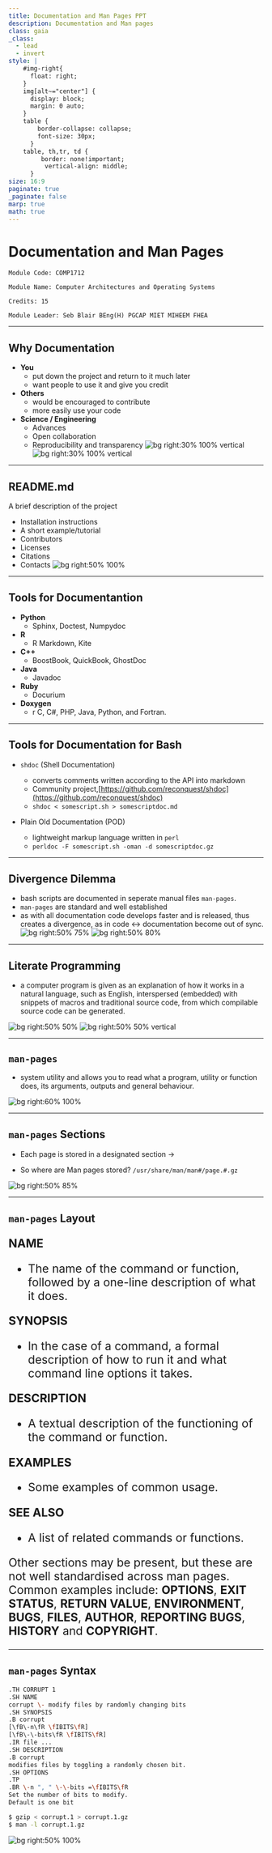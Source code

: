 ```yaml
---
title: Documentation and Man Pages PPT
description: Documentation and Man pages
class: gaia
_class:
  - lead
  - invert
style: |
    #img-right{
      float: right;
    }
    img[alt~="center"] {
      display: block;
      margin: 0 auto;
    }
    table {
        border-collapse: collapse;
        font-size: 30px;
      }
    table, th,tr, td {
         border: none!important; 
          vertical-align: middle;
      }
size: 16:9
paginate: true
_paginate: false
marp: true
math: true
---
```


# Documentation and Man Pages

    Module Code: COMP1712

    Module Name: Computer Architectures and Operating Systems

    Credits: 15

    Module Leader: Seb Blair BEng(H) PGCAP MIET MIHEEM FHEA

---

## Why Documentation

- **You**
  - put down the project and return to it much later
  - want people to use it and give you credit
- **Others**
  - would be encouraged to contribute
  - more easily use your code
- **Science / Engineering**
  - Advances
  - Open collaboration
  - Reproducibility and transparency
![bg right:30% 100% vertical](../../figures/codefacebook.png)
![bg right:30% 100% vertical](../../figures/codefacebook2.png)

---

## README.md

A brief description of the project
- Installation instructions
- A short example/tutorial
- Contributors
- Licenses
- Citations 
- Contacts
![bg right:50% 100%](../../figures/Readme.png)

---

## Tools for Documentantion
- **Python**
  - Sphinx, Doctest, Numpydoc
- **R**
  - R Markdown, Kite
- **C++**
  - BoostBook, QuickBook, GhostDoc
- **Java**
  - Javadoc
- **Ruby**
  - Docurium
- **Doxygen**
  - r C, C#, PHP, Java, Python, and Fortran.

---

## Tools for Documentation for Bash

- `shdoc` (Shell Documentation)
  - converts comments written according to the API into markdown
  - Community project,[https://github.com/reconquest/shdoc](https://github.com/reconquest/shdoc)
  - `shdoc < somescript.sh > somescriptdoc.md`

- Plain Old Documentation (POD)
  - lightweight markup language written in `perl`
  - `perldoc -F somescript.sh -oman -d somescriptdoc.gz` 

---

## Divergence Dilemma

- bash scripts are documented in seperate manual files `man-pages`. 
- `man-pages` are standard and well established
- as with all documentation code develops faster and is released, thus creates a divergence, as in code <-> documentation become out of sync.
![bg right:50% 75% ](../../figures/sequential.png)
![bg right:50% 80% ](../../figures/parallel.png)

<!--
Typically source code and documentation are not written in parallel but sequentially. 

First the source code is developed and later some documentation is added. Whenever bugs in the source code must be fixed or additional features are added, very often the documentation is not updated. 

Hence the documentation is no longer describing the current version of the source code, but still reflects the initial version of the software program.
-->

---

## Literate Programming
-  a computer program is given as an explanation of how it works in a natural language, such as English, interspersed (embedded) with snippets of macros and traditional source code, from which compilable source code can be generated.

![bg right:50% 50%](https://lh3.googleusercontent.com/WCzX5u27lCmUJebjpm-lH7geSdHg6l4SYYlb5pUpMgW5-aWdLx35mDmg-wDC6L8anNIAkX1Y-CKpNaLWPw71cXNJlKpAu4Yl7u0Mfs9pGmD9VogwOxOqNSWxZt-XMOnbFQYh0gaT)
![bg right:50% 50% vertical](../../figures/knitr.png)

---

## `man-pages`

- system utility and allows you to read what a program, 
utility or function does, its arguments, outputs and general behaviour.


![bg right:60% 100%](../../figures/man.png)

---

## `man-pages` Sections

- Each page is stored in a designated section -> 
  
- So where are Man pages stored?
  `/usr/share/man/man#/page.#.gz`

![bg right:50% 85%](../../figures/mansections.png)

---

## `man-pages` Layout

<div style="font-size:17pt">

**NAME**
- The name of the command or function, followed by a one-line description of what it does.

**SYNOPSIS**
 - In the case of a command, a formal description of how to run it and what command line options it takes. 

**DESCRIPTION**
 - A textual description of the functioning of the command or function.

**EXAMPLES**
 - Some examples of common usage.

**SEE ALSO**
 - A list of related commands or functions.

Other sections may be present, but these are not well standardised across man pages. Common examples include: **OPTIONS**, **EXIT STATUS**, **RETURN VALUE**, **ENVIRONMENT**, **BUGS**, **FILES**, **AUTHOR**, **REPORTING BUGS**, **HISTORY** and **COPYRIGHT**.

</div>

---

## `man-pages` Syntax

```sh
.TH CORRUPT 1
.SH NAME
corrupt \- modify files by randomly changing bits
.SH SYNOPSIS
.B corrupt
[\fB\-n\fR \fIBITS\fR]
[\fB\-\-bits\fR \fIBITS\fR]
.IR file ...
.SH DESCRIPTION
.B corrupt
modifies files by toggling a randomly chosen bit.
.SH OPTIONS
.TP
.BR \-n ", " \-\-bits =\fIBITS\fR
Set the number of bits to modify.
Default is one bit
```

```sh
$ gzip < corrupt.1 > corrupt.1.gz 
$ man -l corrupt.1.gz 
```
![bg right:50% 100%](../../figures/mansyntax.png)
